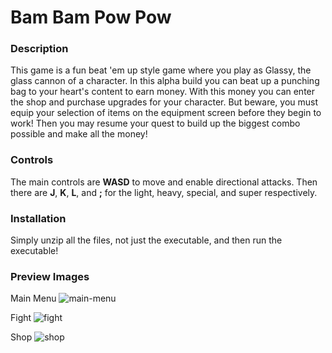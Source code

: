 # Bam Bam Pow Pow
### Description
This game is a fun beat 'em up style game where you play as Glassy, the glass cannon of a character. In this alpha build you can beat up a punching bag to your heart's content to earn money. With this money you can enter the shop and purchase upgrades for your character. But beware, you must equip your selection of items on the equipment screen before they begin to work! Then you may resume your quest to build up the biggest combo possible and make all the money!

### Controls
The main controls are **WASD** to move and enable directional attacks. Then there are **J**, **K**, **L**, and **;** for the light, heavy, special, and super respectively.

### Installation
Simply unzip all the files, not just the executable, and then run the executable!

### Preview Images
Main Menu
![main-menu](https://github.com/user-attachments/assets/18e585e7-9ca5-47ba-bb2f-7ea21778c23a)

Fight
![fight](https://github.com/user-attachments/assets/75e6fd19-54f4-4471-8f4a-a23ee25d344a)

Shop
![shop](https://github.com/user-attachments/assets/8fc5f6d5-afa2-40d4-8804-66ed70bde788)
